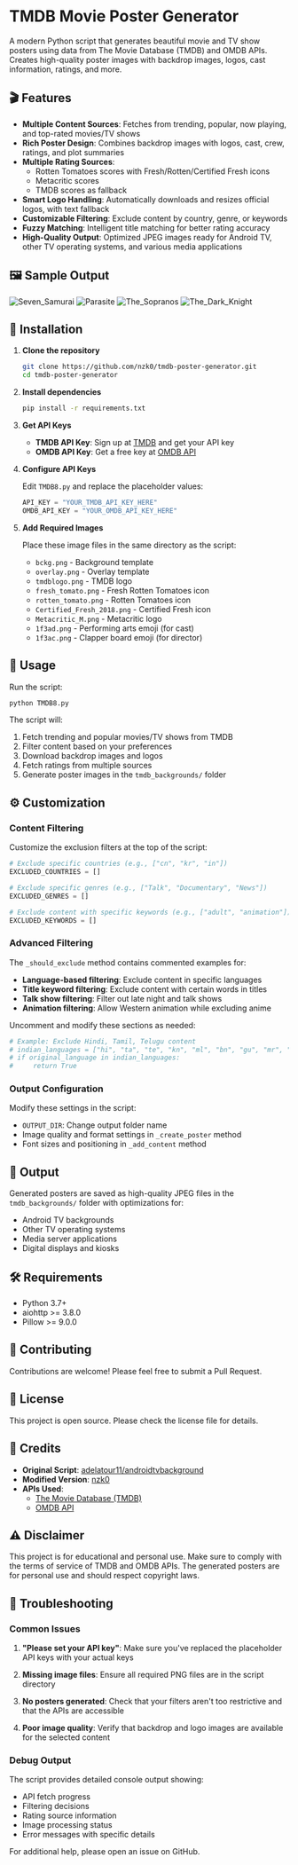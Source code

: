 # TMDB Movie Poster Generator

A modern Python script that generates beautiful movie and TV show posters using data from The Movie Database (TMDB) and OMDB APIs. Creates high-quality poster images with backdrop images, logos, cast information, ratings, and more.

## 🎬 Features

- **Multiple Content Sources**: Fetches from trending, popular, now playing, and top-rated movies/TV shows
- **Rich Poster Design**: Combines backdrop images with logos, cast, crew, ratings, and plot summaries
- **Multiple Rating Sources**: 
  - Rotten Tomatoes scores with Fresh/Rotten/Certified Fresh icons
  - Metacritic scores
  - TMDB scores as fallback
- **Smart Logo Handling**: Automatically downloads and resizes official logos, with text fallback
- **Customizable Filtering**: Exclude content by country, genre, or keywords
- **Fuzzy Matching**: Intelligent title matching for better rating accuracy
- **High-Quality Output**: Optimized JPEG images ready for Android TV, other TV operating systems, and various media applications

## 🖼️ Sample Output

![Seven_Samurai](https://github.com/user-attachments/assets/cbaf6eb6-efe6-4763-8ace-a5f0801c5666)
![Parasite](https://github.com/user-attachments/assets/4ed7e18b-74d1-44b2-a810-83d163410567)
![The_Sopranos](https://github.com/user-attachments/assets/48b0fe12-699f-4d24-bd0e-9b8d200170e7)
![The_Dark_Knight](https://github.com/user-attachments/assets/25aa9bcf-5e8d-4316-b343-fce5b9b6ee1b)

## 🚀 Installation

1. **Clone the repository**
   ```bash
   git clone https://github.com/nzk0/tmdb-poster-generator.git
   cd tmdb-poster-generator
   ```

2. **Install dependencies**
   ```bash
   pip install -r requirements.txt
   ```

3. **Get API Keys**
   - **TMDB API Key**: Sign up at [TMDB](https://www.themoviedb.org/settings/api) and get your API key
   - **OMDB API Key**: Get a free key at [OMDB API](http://www.omdbapi.com/apikey.aspx)

4. **Configure API Keys**
   
   Edit `TMDB8.py` and replace the placeholder values:
   ```python
   API_KEY = "YOUR_TMDB_API_KEY_HERE"
   OMDB_API_KEY = "YOUR_OMDB_API_KEY_HERE"
   ```

5. **Add Required Images**
   
   Place these image files in the same directory as the script:
   - `bckg.png` - Background template
   - `overlay.png` - Overlay template  
   - `tmdblogo.png` - TMDB logo
   - `fresh_tomato.png` - Fresh Rotten Tomatoes icon
   - `rotten_tomato.png` - Rotten Tomatoes icon
   - `Certified_Fresh_2018.png` - Certified Fresh icon
   - `Metacritic_M.png` - Metacritic logo
   - `1f3ad.png` - Performing arts emoji (for cast)
   - `1f3ac.png` - Clapper board emoji (for director)

## 🎯 Usage

Run the script:
```bash
python TMDB8.py
```

The script will:
1. Fetch trending and popular movies/TV shows from TMDB
2. Filter content based on your preferences
3. Download backdrop images and logos
4. Fetch ratings from multiple sources
5. Generate poster images in the `tmdb_backgrounds/` folder

## ⚙️ Customization

### Content Filtering

Customize the exclusion filters at the top of the script:

```python
# Exclude specific countries (e.g., ["cn", "kr", "in"])
EXCLUDED_COUNTRIES = []

# Exclude specific genres (e.g., ["Talk", "Documentary", "News"])
EXCLUDED_GENRES = []

# Exclude content with specific keywords (e.g., ["adult", "animation"])
EXCLUDED_KEYWORDS = []
```

### Advanced Filtering

The `_should_exclude` method contains commented examples for:
- **Language-based filtering**: Exclude content in specific languages
- **Title keyword filtering**: Exclude content with certain words in titles
- **Talk show filtering**: Filter out late night and talk shows
- **Animation filtering**: Allow Western animation while excluding anime

Uncomment and modify these sections as needed:

```python
# Example: Exclude Hindi, Tamil, Telugu content
# indian_languages = ["hi", "ta", "te", "kn", "ml", "bn", "gu", "mr", "pa", "or", "as", "ur"]
# if original_language in indian_languages:
#     return True
```

### Output Configuration

Modify these settings in the script:
- `OUTPUT_DIR`: Change output folder name
- Image quality and format settings in `_create_poster` method
- Font sizes and positioning in `_add_content` method

## 📁 Output

Generated posters are saved as high-quality JPEG files in the `tmdb_backgrounds/` folder with optimizations for:
- Android TV backgrounds
- Other TV operating systems
- Media server applications
- Digital displays and kiosks

## 🛠️ Requirements

- Python 3.7+
- aiohttp >= 3.8.0
- Pillow >= 9.0.0

## 🤝 Contributing

Contributions are welcome! Please feel free to submit a Pull Request.

## 📄 License

This project is open source. Please check the license file for details.

## 🙏 Credits

- **Original Script**: [adelatour11/androidtvbackground](https://github.com/adelatour11/androidtvbackground)
- **Modified Version**: [nzk0](https://github.com/nzk0)
- **APIs Used**: 
  - [The Movie Database (TMDB)](https://www.themoviedb.org/)
  - [OMDB API](http://www.omdbapi.com/)

## ⚠️ Disclaimer

This project is for educational and personal use. Make sure to comply with the terms of service of TMDB and OMDB APIs. The generated posters are for personal use and should respect copyright laws.

## 🐛 Troubleshooting

### Common Issues

1. **"Please set your API key"**: Make sure you've replaced the placeholder API keys with your actual keys

2. **Missing image files**: Ensure all required PNG files are in the script directory

3. **No posters generated**: Check that your filters aren't too restrictive and that the APIs are accessible

4. **Poor image quality**: Verify that backdrop and logo images are available for the selected content

### Debug Output

The script provides detailed console output showing:
- API fetch progress
- Filtering decisions
- Rating source information
- Image processing status
- Error messages with specific details

For additional help, please open an issue on GitHub.
